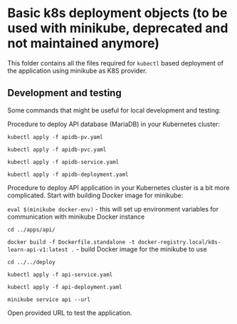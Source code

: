 # Basic k8s deployment objects (to be used with minikube, deprecated and not maintained anymore)

This folder contains all the files required for `kubectl` based deployment of the application using minikube as K8S
provider.

## Development and testing

Some commands that might be useful for local development and testing:

Procedure to deploy API database (MariaDB) in your Kubernetes cluster:

`kubectl apply -f apidb-pv.yaml`

`kubectl apply -f apidb-pvc.yaml`

`kubectl apply -f apidb-service.yaml`

`kubectl apply -f apidb-deployment.yaml`

Procedure to deploy API application in your Kubernetes cluster is a bit more complicated. Start with
building Docker image for minikube:

`eval $(minikube docker-env)` - this will set up environment variables for communication with minikube 
Docker instance

`cd ../apps/api/`

`docker build -f Dockerfile.standalone -t docker-registry.local/k8s-learn-api-v1:latest .` - build Docker image
for the minikube to use

`cd ../../deploy`

`kubectl apply -f api-service.yaml`

`kubectl apply -f api-deployment.yaml`

`minikube service api --url`

Open provided URL to test the application.